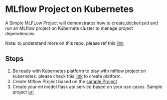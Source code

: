 # MLflow Project on Kubernetes
  A Simple MLFLow Project will demonstrates how to create,dockerized and run an MLflow project on Kubernets cluster to manage project dependencies

Note: to understand more on this repo. please ref this [link](https://docs.google.com/presentation/d/1fyvNeqVVdXxR9KZsS0ksoWPO_4lg9n7FfMmnawbec-8/edit#slide=id.g7e11115085_0_307)
## Steps
1. Be ready with Kubernetes platform to play with mlflow project on kubernetes. please check this [link](https://gitlab.pramati.com/srinivasanr/mlflowonkubernetes/tree/master/platformSetup) to create platform.
2. Create Mlflow Project based on the [sample Project](https://gitlab.pramati.com/srinivasanr/mlflowonkubernetes/tree/master/mlflowonkube)
3. Create your ml model flask api service based on your use cases. Sample project [url](https://gitlab.pramati.com/srinivasanr/mlflowonkubernetes/tree/master/modelFlaskApp)
